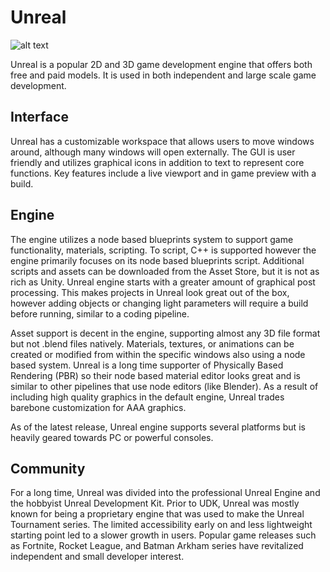 # Unreal

![alt text](http://www.trixelcg.com/wp-content/uploads/2016/10/Unreal-Logo.png)


Unreal is a popular 2D and 3D game development engine that offers both free and paid models. It is used in both independent and large scale game development.

## Interface
Unreal has a customizable workspace that allows users to move windows around, although many windows will open externally. The GUI is user friendly and utilizes graphical icons in addition to text to represent core functions. Key features include a live viewport and in game preview with a build.

## Engine
The engine utilizes a node based blueprints system to support game functionality, materials, scripting. To script, C++ is supported however the engine primarily focuses on its node based blueprints script. Additional scripts and assets can be downloaded from the Asset Store, but it is not as rich as Unity. Unreal engine starts with a greater amount of graphical post processing. This makes projects in Unreal look great out of the box, however adding objects or changing light parameters will require a build before running, similar to a coding pipeline.

Asset support is decent in the engine, supporting almost any 3D file format but not .blend files natively. Materials, textures, or animations can be created or modified from within the specific windows also using a node based system. Unreal is a long time supporter of Physically Based Rendering (PBR) so their node based material editor looks great and is similar to other pipelines that use node editors (like Blender). As a result of including high quality graphics in the default engine, Unreal trades barebone customization for AAA graphics.

As of the latest release, Unreal engine supports several platforms but is heavily geared towards PC or powerful consoles.

## Community
For a long time, Unreal was divided into the professional Unreal Engine and the hobbyist Unreal Development Kit. Prior to UDK, Unreal was mostly known for being a proprietary engine that was used to make the Unreal Tournament series. The limited accessibility early on and less lightweight starting point led to a slower growth in users. Popular game releases such as Fortnite, Rocket League, and Batman Arkham series have revitalized independent and small developer interest.
